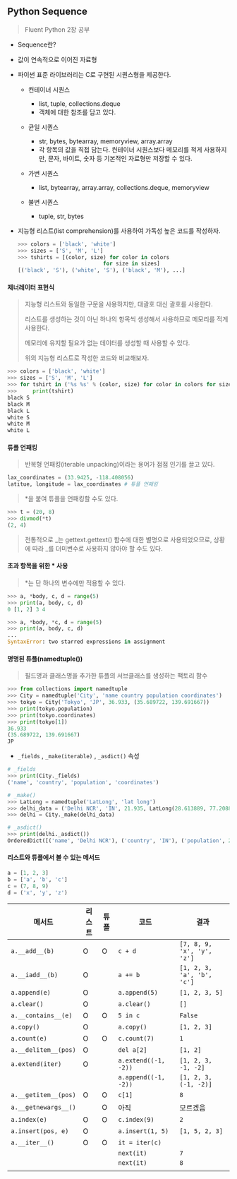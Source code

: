 ## Python Sequence

> Fluent Python 2장 공부

- Sequence란?
  
- 값이 연속적으로 이어진 자료형
  
- 파이썬 표준 라이브러리는 C로 구현된 시퀀스형을 제공한다.

  - 컨테이너 시퀀스
    - list, tuple, collections.deque
    - 객체에 대한 참조를 담고 있다.

  - 균일 시퀀스
    - str, bytes, bytearray, memoryview, array.array
    - 각 항목의 값을 직접 담는다. 컨테이너 시퀀스보다 메모리를 적게 사용하지만, 문자, 바이트, 숫자 등 기본적인 자료형만 저장할 수 있다.

  - 가변 시퀀스
    - list, bytearray, array.array, collections.deque, memoryview
  - 불변 시퀀스
    - tuple, str, bytes

- 지능형 리스트(list comprehension)를 사용하여 가독성 높은 코드를 작성하자.

  ```python
  >>> colors = ['black', 'white']
  >>> sizes = ['S', 'M', 'L']
  >>> tshirts = [(color, size) for color in colors
              				 for size in sizes]
  [('black', 'S'), ('white', 'S'), ('black', 'M'), ...]
  ```

#### 제너레이터 표현식

> 지능형 리스트와 동일한 구문을 사용하지만, 대괄호 대신 괄호를 사용한다.
>
> 리스트를 생성하는 것이 아닌 하나의 항목씩 생성해서 사용하므로 메모리를 적게 사용한다.
>
> 메모리에 유지할 필요가 없는 데이터를 생성할 때 사용할 수 있다.
>
> 위의 지능형 리스트로 작성한 코드와 비교해보자.

```python
>>> colors = ['black', 'white']
>>> sizes = ['S', 'M', 'L']
>>> for tshirt in ('%s %s' % (color, size) for color in colors for size in sizes):
>>>     print(tshirt)
black S
black M
black L
white S
white M
white L
```



#### 튜플 언패킹

> 반복형 언패킹(iterable unpacking)이라는 용어가 점점 인기를 끌고 있다.

```python
lax_coordinates = (33.9425, -118.408056)
latitue, longitude = lax_coordinates # 튜플 언패킹
```

> *을 붙여 튜플을 언패킹할 수도 있다.

```python
>>> t = (20, 8)
>>> divmod(*t)
(2, 4)
```

> 전통적으로 _는 gettext.gettext() 함수에 대한 별명으로 사용되었으므로, 상황에 따라 _를 더미변수로 사용하지 않아야 할 수도 있다.



#### 초과 항목을 위한 * 사용

> *는 단 하나의 변수에만 적용할 수 있다.

```python
>>> a, *body, c, d = range(5)
>>> print(a, body, c, d)
0 [1, 2] 3 4
```

```python
>>> a, *body, *c, d = range(5)
>>> print(a, body, c, d)
...
SyntaxError: two starred expressions in assignment
```



#### 명명된 튜플(namedtuple())

> 필드명과 클래스명을 추가한 튜플의 서브클래스를 생성하는 팩토리 함수

```python
>>> from collections import namedtuple
>>> City = namedtuple('City', 'name country population coordinates')
>>> tokyo = City('Tokyo', 'JP', 36.933, (35.689722, 139.691667))
>>> print(tokyo.population)
>>> print(tokyo.coordinates)
>>> print(tokyo[1])
36.933
(35.689722, 139.691667)
JP
```

- `_fields` , `_make(iterable)` , `_asdict()` 속성

```python
# _fields
>>> print(City._fields)
('name', 'country', 'population', 'coordinates')

# _make()
>>> LatLong = namedtuple('LatLong', 'lat long')
>>> delhi_data = ('Delhi NCR', 'IN', 21.935, LatLong(28.613889, 77.208889))
>>> delhi = City._make(delhi_data)

# _asdict()
>>> print(delhi._asdict())
OrderedDict([('name', 'Delhi NCR'), ('country', 'IN'), ('population', 21.935), ('coordinates', LatLong(lat=28.613889, long=77.208889))])
```



#### 리스트와 튜플에서 볼 수 있는 메서드

```python
a = [1, 2, 3]
b = ['a', 'b', 'c']
c = (7, 8, 9)
d = ('x', 'y', 'z')
```

| 메서드               | 리스트 | 튜플 | 코드                 | 결과                       |
| -------------------- | ------ | ---- | -------------------- | -------------------------- |
| `a.__add__(b)`       | O      | O    | `c + d`              | `[7, 8, 9, 'x', 'y', 'z']` |
| `a.__iadd__(b)`      | O      |      | `a += b`             | `[1, 2, 3, 'a', 'b', 'c']` |
| `a.append(e)`        | O      |      | `a.append(5)`        | `[1, 2, 3, 5]`             |
| `a.clear()`          | O      |      | `a.clear()`          | `[]`                       |
| `a.__contains__(e)`  | O      | O    | `5 in c`             | `False`                    |
| `a.copy()`           | O      |      | `a.copy()`           | `[1, 2, 3]`                |
| `a.count(e)`         | O      | O    | `c.count(7)`         | `1`                        |
| `a.__delitem__(pos)` | O      |      | `del a[2]`           | `[1, 2]`                   |
| `a.extend(iter)`     | O      |      | `a.extend((-1, -2))` | `[1, 2, 3, -1, -2]`        |
|                      |        |      | `a.append((-1, -2))` | `[1, 2, 3, (-1, -2)]`      |
| `a.__getitem__(pos)` | O      | O    | `c[1]`               | `8`                        |
| `a.__getnewargs__()` |        | O    | 아직                 | 모르겠음                   |
| `a.index(e)`         | O      | O    | `c.index(9)`         | `2`                        |
| `a.insert(pos, e)`   | O      |      | `a.insert(1, 5)`     | `[1, 5, 2, 3]`             |
| `a.__iter__()`       | O      | O    | `it = iter(c)`       |                            |
|                      |        |      | `next(it)`           | `7`                        |
|                      |        |      | `next(it)`           | `8`                        |
|                      |        |      |                      |                            |

